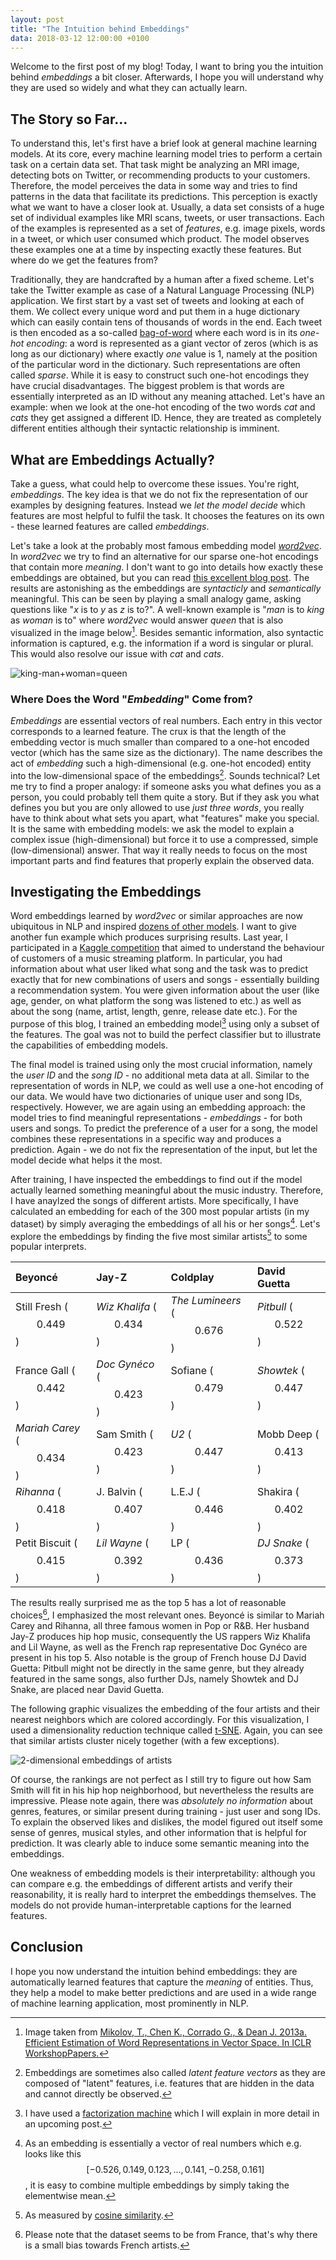 ```yaml
---
layout: post
title: "The Intuition behind Embeddings"
data: 2018-03-12 12:00:00 +0100
---
```

Welcome to the first post of my blog! Today, I want to bring you the intuition behind *embeddings* a bit closer. Afterwards, I hope you will understand why they are used so widely and what they can actually learn.

## The Story so Far...

To understand this, let's first have a brief look at general machine learning models. At its core, every machine learning model tries to perform a certain task on a certain data set. That task might be analyzing an MRI image, detecting bots on Twitter, or recommending products to your customers. Therefore, the model perceives the data in some way and tries to find patterns in the data that facilitate its predictions. This perception is exactly what we want to have a closer look at. Usually, a data set consists of a huge set of individual examples like MRI scans, tweets, or user transactions. Each of the examples is represented as a set of *features*, e.g. image pixels, words in a tweet, or which user consumed which product. The model observes these examples one at a time by inspecting exactly these features. But where do we get the features from?

Traditionally, they are handcrafted by a human after a fixed scheme. Let's take the Twitter example as case of a Natural Language Processing (NLP) application. We first start by a vast set of tweets and looking at each of them. We collect every unique word and put them in a huge dictionary which can easily contain tens of thousands of words in the end. Each tweet is then encoded as a so-called [bag-of-word](https://en.wikipedia.org/wiki/Bag-of-words_model) where each word is in its *one-hot encoding*: a word is represented as a giant vector of zeros (which is as long as our dictionary) where exactly *one* value is 1, namely at the position of the particular word in the dictionary. Such representations are often called *sparse*. While it is easy to construct such one-hot encodings they have crucial disadvantages. The biggest problem is that words are essentially interpreted as an ID without any meaning attached. Let's have an example: when we look at the one-hot encoding of the two words *cat* and *cats* they get assigned a different ID. Hence, they are treated as completely different entities although their syntactic relationship is imminent.

## What are Embeddings Actually?

Take a guess, what could help to overcome these issues. You're right, *embeddings*. The key idea is that we do not fix the representation of our examples by designing features. Instead we *let the model decide* which features are most helpful to fulfil the task. It chooses the features on its own - these learned features are called *embeddings*.

Let's take a look at the probably most famous embedding model [*word2vec*](https://arxiv.org/abs/1301.3781). In *word2vec* we try to find an alternative for our sparse one-hot encodings that contain more *meaning*. I don't want to go into details how exactly these embeddings are obtained, but you can read [this excellent blog post](http://www.deeplearningweekly.com/blog/demystifying-word2vec). The results are astonishing as the embeddings are *syntacticly* and *semantically* meaningful. This can be seen by playing a small analogy game, asking questions like "*x* is to *y* as *z* is to?". A well-known example is "*man* is to *king* as *woman* is to" where *word2vec* would answer *queen* that is also visualized in the image below[^1]. Besides semantic information, also syntactic information is captured, e.g. the information if a word is singular or plural. This would also resolve our issue with *cat* and *cats*.

![king-man+woman=queen](/blog/assets/img/embeddings/king-queen.png)

### Where Does the Word "*Embedding*" Come from?
*Embeddings* are essential vectors of real numbers. Each entry in this vector corresponds to a learned feature. The crux is that the length of the embedding vector is much smaller than compared to a one-hot encoded vector (which has the same size as the dictionary). The name describes the act of *embedding* such a high-dimensional (e.g. one-hot encoded) entity into the low-dimensional space of the embeddings[^2]. Sounds technical? Let me try to find a proper analogy: if someone asks you what defines you as a person, you could probably tell them quite a story. But if they ask you what defines you but you are only allowed to use *just three words*, you really have to think about what sets you apart, what "features" make you special. It is the same with embedding models: we ask the model to explain a complex issue (high-dimensional) but force it to use a compressed, simple (low-dimensional) answer. That way it really needs to focus on the most important parts and find features that properly explain the observed data.

## Investigating the Embeddings

Word embeddings learned by *word2vec* or similar approaches are now ubiquitous in NLP and inspired [dozens of other models](https://gist.github.com/nzw0301/333afc00bd508501268fa7bf40cafe4e). I want to give another fun example which produces surprising results. Last year, I participated in a [Kaggle competition](https://www.kaggle.com/c/dsg17-online-phase) that aimed to understand the behaviour of customers of a music streaming platform. In particular, you had information about what user liked what song and the task was to predict exactly that for new combinations of users and songs - essentially building a recommendation system. You were given information about the user (like age, gender, on what platform the song was listened to etc.) as well as about the song (name, artist, length, genre, release date etc.). For the purpose of this blog, I trained an embedding model[^3] using only a subset of the features. The goal was not to build the perfect classifier but to illustrate the capabilities of embedding models.

The final model is trained using only the most crucial information, namely the *user ID* and the *song ID* - no additional meta data at all. Similar to the representation of words in NLP, we could as well use a one-hot encoding of our data. We would have two dictionaries of unique user and song IDs, respectively. However, we are again using an embedding approach: the model tries to find meaningful representations - *embeddings* - for both users and songs. To predict the preference of a user for a song, the model combines these representations in a specific way and produces a prediction. Again - we do not fix the representation of the input, but let the model decide what helps it the most.

After training, I have inspected the embeddings to find out if the model actually learned something meaningful about the music industry. Therefore, I have anaylzed the songs of different artists. More specifically, I have calculated an embedding for each of the 300 most popular artists (in my dataset) by simply averaging the embeddings of all his or her songs[^4]. Let's explore the embeddings by finding the five most similar artists[^5] to some popular interprets.

| Beyoncé                    | Jay-Z                     | Coldplay                    | David Guetta           |
|:---------------------------|:--------------------------|:----------------------------|:-----------------------|
| Still Fresh ($$0.449$$)    | *Wiz Khalifa* ($$0.434$$) | *The Lumineers* ($$0.676$$) | *Pitbull* ($$0.522$$)  |
| France Gall ($$0.442$$)    | *Doc Gynéco* ($$0.423$$)  | Sofiane ($$0.479$$)         | *Showtek* ($$0.447$$)  |
| *Mariah Carey* ($$0.434$$) | Sam Smith ($$0.423$$)     | *U2* ($$0.447$$)            | Mobb Deep ($$0.413$$)  |
| *Rihanna* ($$0.418$$)      | J. Balvin ($$0.407$$)     | L.E.J ($$0.446$$)           | Shakira ($$0.402$$)    |
| Petit Biscuit ($$0.415$$)  | *Lil Wayne* ($$0.392$$)   | LP ($$0.436$$)              | *DJ Snake* ($$0.373$$) |

The results really surprised me as the top 5 has a lot of reasonable choices[^6], I emphasized the most relevant ones. Beyoncé is similar to Mariah Carey and Rihanna, all three famous women in Pop or R&B. Her husband Jay-Z produces hip hop music, consequently the US rappers Wiz Khalifa and Lil Wayne, as well as the French rap representative Doc Gynéco are present in his top 5. Also notable is the group of French house DJ David Guetta: Pitbull might not be directly in the same genre, but they already featured in the same songs, also further DJs, namely Showtek and DJ Snake, are placed near David Guetta.

The following graphic visualizes the embedding of the four artists and their nearest neighbors which are colored accordingly. For this visualization, I used a dimensionality reduction technique called [t-SNE](https://lvdmaaten.github.io/tsne/). Again, you can see that similar artists cluster nicely together (with a few exceptions).

![2-dimensional embeddings of artists](/blog/assets/img/embeddings/artist-embeddings.png)

Of course, the rankings are not perfect as I still try to figure out how Sam Smith will fit in his hip hop neighborhood, but nevertheless the results are impressive. Please note again, there was *absolutely no information* about genres, features, or similar present during training - just user and song IDs. To explain the observed likes and dislikes, the model figured out itself some sense of genres, musical styles, and other information that is helpful for prediction. It was clearly able to induce some semantic meaning into the embeddings.

One weakness of embedding models is their interpretability: although you can compare e.g. the embeddings of different artists and verify their reasonability, it is really hard to interpret the embeddings themselves. The models do not provide human-interpretable captions for the learned features.

## Conclusion

I hope you now understand the intuition behind embeddings: they are automatically learned features that capture the *meaning* of entities. Thus, they help a model to make better predictions and are used in a wide range of machine learning application, most prominently in NLP.

[^1]: Image taken from [Mikolov, T., Chen K., Corrado G., & Dean J. 2013a. Efficient Estimation of Word Representations in Vector Space. In ICLR WorkshopPapers.](http://www.aclweb.org/anthology/N13-1090)
[^2]: Embeddings are sometimes also called *latent feature vectors* as they are composed of "latent" features, i.e. features that are hidden in the data and cannot directly be observed.
[^3]: I have used a [factorization machine](http://ieeexplore.ieee.org/abstract/document/5694074/) which I will explain in more detail in an upcoming post.
[^4]: As an embedding is essentially a vector of real numbers which e.g. looks like this $$[-0.526, 0.149, 0.123, ..., 0.141, -0.258, 0.161]$$, it is easy to combine multiple embeddings by simply taking the elementwise mean.
[^5]: As measured by [cosine similarity](https://en.wikipedia.org/wiki/Cosine_similarity).
[^6]: Please note that the dataset seems to be from France, that's why there is a small bias towards French artists.